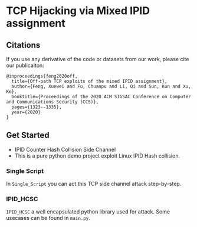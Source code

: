 # TCP Hijacking via Mixed IPID assignment


## Citations
If you use any derivative of the code or datasets from our work, please cite our publicaiton:
```
@inproceedings{feng2020off,
  title={Off-path TCP exploits of the mixed IPID assignment},
  author={Feng, Xuewei and Fu, Chuanpu and Li, Qi and Sun, Kun and Xu, Ke},
  booktitle={Proceedings of the 2020 ACM SIGSAC Conference on Computer and Communications Security (CCS)},
  pages={1323--1335},
  year={2020}
}
```

## Get Started

- IPID Counter Hash Collision Side Channel
- This is a pure python demo project exploit Linux IPID Hash collision.

### Single Script
In `Single_Script` you can act this TCP side channel attack step-by-step.

### IPID_HCSC
`IPID_HCSC` a well encapsulated python library used for attack. Some usecases can be found in `main.py`.
